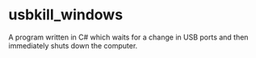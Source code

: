 # usbkill_windows
A program written in C# which waits for a change in USB ports and then immediately shuts down the computer.
